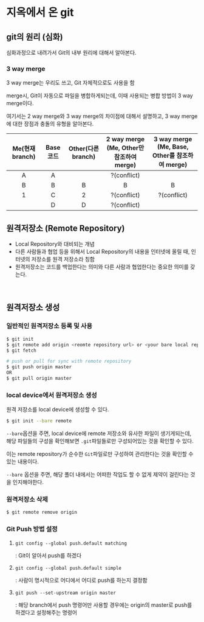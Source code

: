 # 지옥에서 온 git



## git의 원리 (심화)

심화과정으로 내려가서 Git의 내부 원리에 대해서 알아본다.



### 3 way merge

3 way merge는 우리도 쓰고, Git 자체적으로도 사용을 함

merge시, Git이 자동으로 파일을 병합하게되는데, 이때 사용되는 병합 방법이 3 way merge이다.



여기서는 2 way merge와 3 way merge의 차이점에 대해서 설명하고, 3 way merge에 대한 장점과 충돌의 유형을 알아본다.



| Me(현재 branch) | Base 코드 | Other(다른 branch) | 2 way merge<br />(Me, Other만 참조하여 merge) | 3 way merge<br />(Me, Base, Other를 참조하여 merge) |
| :-------------: | :-------: | :----------------: | :-------------------------------------------: | :-------------------------------------------------: |
|        A        |     A     |                    |                  ?(conflict)                  |                                                     |
|        B        |     B     |         B          |                       B                       |                          B                          |
|        1        |     C     |         2          |                  ?(conflict)                  |                     ?(conflict)                     |
|                 |     D     |         D          |                  ?(conflict)                  |                                                     |



## 원격저장소 (Remote Repository)



- Local Repository와 대비되는 개념
- 다른 사람들과 협업 등을 위해서 Local Repository의 내용을 인터넷에 올릴 때, 인터넷의 저장소를 원격 저장소라 칭함
- 원격저장소는 코드를 백업한다는 의미와 다른 사람과 협업한다는 중요한 의미를 갖는다.

​    

## 원격저장소 생성



### 일반적인 원격저장소 등록 및 사용

```bash
$ git init
$ git remote add origin <reomte repository url> or <your bare local repository path>
$ git fetch

# push or pull for sync with remote repository
$ git push origin master 
OR
$ git pull origin master
```



### local device에서 원격저장소 생성

원격 저장소를 local device에 생성할 수 있다.

```bash
$ git init --bare remote
```



`--bare`옵션을 주면, local device에 remote 저장소와 유사한 파일이 생기게되는데, 해당 파일들의 구성을 확인해보면 `.git`파일들로만 구성되어있는 것을 확인할 수 있다.

이는 remote repository가 순수한 `Git`파일로만 구성하여 관리한다는 것을 확인할 수 있는 내용이다.

`--bare` 옵션을 주면, 해당 폴더 내에서는 어떠한 작업도 할 수 없게 제약이 걸린다는 것을 인지해야한다.



### 원격저장소 삭제

```bash
$ git remote remove origin
```



### Git Push 방법 설정

1. `git config --global push.default matching`

   : Git이 알아서 push를 하겠다

2. `git config --global push.default simple`

   : 사람이 명시적으로 어디에서 어디로 push를 하는지 결정함

3. `git push --set-upstream origin master`

   : 해당 branch에서 push 명령어만 사용할 경우에는 origin의 master로 push를 하겠다고 설정해주는 명령어
